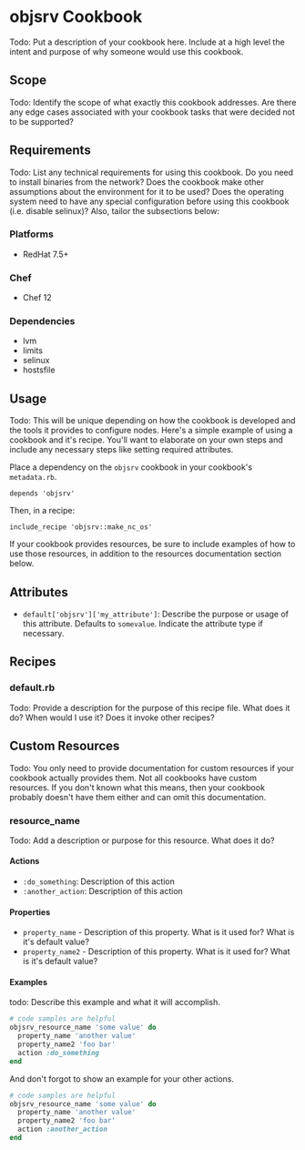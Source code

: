 # objsrv Cookbook

Todo: Put a description of your cookbook here. Include at a high level the
intent and purpose of why someone would use this cookbook.

## Scope

Todo: Identify the scope of what exactly this cookbook addresses. Are there any
edge cases associated with your cookbook tasks that were decided not to be
supported?

## Requirements

Todo: List any technical requirements for using this cookbook. Do you need to
install binaries from the network? Does the cookbook make other assumptions
about the environment for it to be used? Does the operating system need to have
any special configuration before using this cookbook (i.e. disable selinux)?
Also, tailor the subsections below:

### Platforms

- RedHat 7.5+

### Chef

- Chef 12

### Dependencies

- lvm
- limits
- selinux
- hostsfile

## Usage

Todo: This will be unique depending on how the cookbook is developed and the
tools it provides to configure nodes. Here's a simple example of using a
cookbook and it's recipe. You'll want to elaborate on your own steps and include
any necessary steps like setting required attributes.

Place a dependency on the `objsrv` cookbook in your cookbook's
`metadata.rb`.

```
depends 'objsrv'
```

Then, in a recipe:

```
include_recipe 'objsrv::make_nc_os'
```

If your cookbook provides resources, be sure to include examples of how to use
those resources, in addition to the resources documentation section below.

## Attributes

* `default['objsrv']['my_attribute']`: Describe the purpose or usage of
  this attribute. Defaults to `somevalue`. Indicate the attribute type if
  necessary.

## Recipes

### default.rb

Todo: Provide a description for the purpose of this recipe file. What does it
do? When would I use it? Does it invoke other recipes?

## Custom Resources

Todo: You only need to provide documentation for custom resources if your
cookbook actually provides them. Not all cookbooks have custom resources. If you
don't known what this means, then your cookbook probably doesn't have them
either and can omit this documentation.

### resource_name

Todo: Add a description or purpose for this resource. What does it do?

#### Actions

* `:do_something`: Description of this action
* `:another_action`: Description of this action

#### Properties

* `property_name` - Description of this property. What is it used for? What is
  it's default value?
* `property_name2` - Description of this property. What is it used for? What is
  it's default value?

#### Examples

todo: Describe this example and what it will accomplish.

```Ruby
# code samples are helpful
objsrv_resource_name 'some value' do
  property_name 'another value'
  property_name2 'foo bar'
  action :do_something
end
```

And don't forgot to show an example for your other actions.

```Ruby
# code samples are helpful
objsrv_resource_name 'some value' do
  property_name 'another value'
  property_name2 'foo bar'
  action :another_action
end
```
